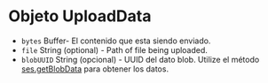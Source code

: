 # Objeto UploadData

* `bytes` Buffer- El contenido que esta siendo enviado.
* `file` String (optional) - Path of file being uploaded.
* `blobUUID` String (opcional) - UUID del dato blob. Utilize el método [ses.getBlobData](../session.md#sesgetblobdataidentifier) para obtener los datos.
